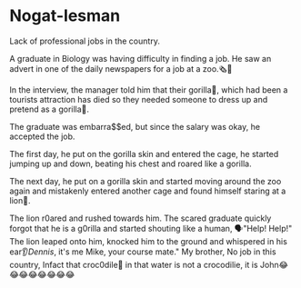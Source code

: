# Nogat-lesman
Lack of professional jobs in the country.

A graduate in Biology was having difficulty in finding a job. He saw an advert in one of the daily newspapers for a job at a zoo.🗞️👀

In the interview, the manager told him that their gorilla🦍, which had been a tourists attraction has died so they needed someone to dress up and pretend as a gorilla🦍. 

The graduate was embarra$$ed, but since the salary was okay, he accepted the job.

The first day, he put on the gorilla skin and entered the cage, he started jumping up and down, beating his chest and roared like a gorilla. 

The next day, he put on a gorilla skin and started moving around the zoo again and mistakenly entered another cage and found himself staring at a lion🦁. 

The lion r0ared and rushed towards him. The scared graduate quickly forgot that he is a g0rilla and started shouting like a human, 🗣️"Help! Help!" The lion leaped onto him, knocked him to the ground and whispered in his ear👂*Dennis*, it's me Mike, your course mate."
My brother, No job in this country, Infact that croc0dile🐊 in that water is not a crocodilie, it is John😂😂😂😂😂😂😂😂
